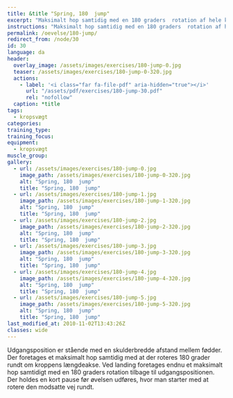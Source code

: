 ```yaml
---
title: &title "Spring, 180  jump"
excerpt: "Maksimalt hop samtidig med en 180 graders  rotation af hele kroppen. Ved landing foretages endnu et maksimalt hop samtidigt med en 180 graders rotation den anden vej og tilbage til udgangsposition"
instructions: "Maksimalt hop samtidig med en 180 graders  rotation af hele kroppen. Ved landing foretages endnu et maksimalt hop samtidigt med en 180 graders rotation den anden vej og tilbage til udgangsposition"
permalink: /oevelse/180-jump/
redirect_from: /node/30
id: 30
language: da
header:
  overlay_image: /assets/images/exercises/180-jump-0.jpg
  teaser: /assets/images/exercises/180-jump-0-320.jpg
  actions:
    - label: '<i class="far fa-file-pdf" aria-hidden="true"></i>'
      url: "/assets/pdf/exercises/180-jump-30.pdf"
      rel: "nofollow"
  caption: *title
tags:
  - kropsvægt
categories:
training_type: 
training_focus: 
equipment:
  - kropsvægt
muscle_group:
gallery:
  - url: /assets/images/exercises/180-jump-0.jpg
    image_path: /assets/images/exercises/180-jump-0-320.jpg
    alt: "Spring, 180  jump"
    title: "Spring, 180  jump"
  - url: /assets/images/exercises/180-jump-1.jpg
    image_path: /assets/images/exercises/180-jump-1-320.jpg
    alt: "Spring, 180  jump"
    title: "Spring, 180  jump"
  - url: /assets/images/exercises/180-jump-2.jpg
    image_path: /assets/images/exercises/180-jump-2-320.jpg
    alt: "Spring, 180  jump"
    title: "Spring, 180  jump"
  - url: /assets/images/exercises/180-jump-3.jpg
    image_path: /assets/images/exercises/180-jump-3-320.jpg
    alt: "Spring, 180  jump"
    title: "Spring, 180  jump"
  - url: /assets/images/exercises/180-jump-4.jpg
    image_path: /assets/images/exercises/180-jump-4-320.jpg
    alt: "Spring, 180  jump"
    title: "Spring, 180  jump"
  - url: /assets/images/exercises/180-jump-5.jpg
    image_path: /assets/images/exercises/180-jump-5-320.jpg
    alt: "Spring, 180  jump"
    title: "Spring, 180  jump"
last_modified_at: 2010-11-02T13:43:26Z
classes: wide
---
```


Udgangsposition er stående med en skulderbredde afstand mellem fødder. Der foretages et maksimalt hop samtidig med at der roteres 180 grader rundt om kroppens længdeakse. Ved landing foretages endnu et maksimalt hop samtidigt med en 180 graders rotation tilbage til udgangspositionen. Der holdes en kort pause før øvelsen udføres, hvor man starter med at rotere den modsatte vej rundt.

